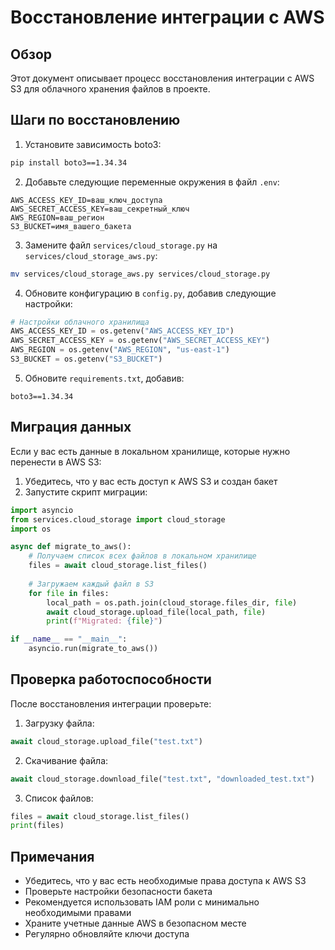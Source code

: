 # Восстановление интеграции с AWS

## Обзор
Этот документ описывает процесс восстановления интеграции с AWS S3 для облачного хранения файлов в проекте.

## Шаги по восстановлению

1. Установите зависимость boto3:
```bash
pip install boto3==1.34.34
```

2. Добавьте следующие переменные окружения в файл `.env`:
```
AWS_ACCESS_KEY_ID=ваш_ключ_доступа
AWS_SECRET_ACCESS_KEY=ваш_секретный_ключ
AWS_REGION=ваш_регион
S3_BUCKET=имя_вашего_бакета
```

3. Замените файл `services/cloud_storage.py` на `services/cloud_storage_aws.py`:
```bash
mv services/cloud_storage_aws.py services/cloud_storage.py
```

4. Обновите конфигурацию в `config.py`, добавив следующие настройки:
```python
# Настройки облачного хранилища
AWS_ACCESS_KEY_ID = os.getenv("AWS_ACCESS_KEY_ID")
AWS_SECRET_ACCESS_KEY = os.getenv("AWS_SECRET_ACCESS_KEY")
AWS_REGION = os.getenv("AWS_REGION", "us-east-1")
S3_BUCKET = os.getenv("S3_BUCKET")
```

5. Обновите `requirements.txt`, добавив:
```
boto3==1.34.34
```

## Миграция данных

Если у вас есть данные в локальном хранилище, которые нужно перенести в AWS S3:

1. Убедитесь, что у вас есть доступ к AWS S3 и создан бакет
2. Запустите скрипт миграции:
```python
import asyncio
from services.cloud_storage import cloud_storage
import os

async def migrate_to_aws():
    # Получаем список всех файлов в локальном хранилище
    files = await cloud_storage.list_files()
    
    # Загружаем каждый файл в S3
    for file in files:
        local_path = os.path.join(cloud_storage.files_dir, file)
        await cloud_storage.upload_file(local_path, file)
        print(f"Migrated: {file}")

if __name__ == "__main__":
    asyncio.run(migrate_to_aws())
```

## Проверка работоспособности

После восстановления интеграции проверьте:

1. Загрузку файла:
```python
await cloud_storage.upload_file("test.txt")
```

2. Скачивание файла:
```python
await cloud_storage.download_file("test.txt", "downloaded_test.txt")
```

3. Список файлов:
```python
files = await cloud_storage.list_files()
print(files)
```

## Примечания

- Убедитесь, что у вас есть необходимые права доступа к AWS S3
- Проверьте настройки безопасности бакета
- Рекомендуется использовать IAM роли с минимально необходимыми правами
- Храните учетные данные AWS в безопасном месте
- Регулярно обновляйте ключи доступа 